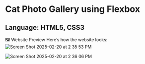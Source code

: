 # Cat Photo Gallery using Flexbox
## Language: HTML5, CSS3
🖼️ Website Preview
Here’s how the website looks:
![Screen Shot 2025-02-20 at 2 35 53 PM](https://github.com/user-attachments/assets/e10e010a-612a-42ed-b9b0-453727d43468)


![Screen Shot 2025-02-20 at 2 36 06 PM](https://github.com/user-attachments/assets/9465c2f9-4ba4-48a4-b18b-5820ce0c0666)
